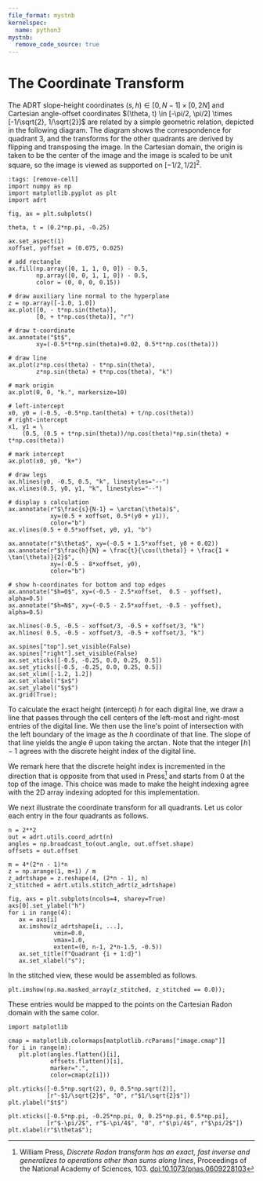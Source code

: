 ```yaml
---
file_format: mystnb
kernelspec:
  name: python3
mystnb:
  remove_code_source: true
---
```


# The Coordinate Transform

The ADRT slope-height coordinates $(s, h) \in [0, N - 1] \times [0, 2N]$
and Cartesian angle-offset coordinates
$(\theta, t) \in [-\pi/2, \pi/2] \times [-1/\sqrt{2}, 1/\sqrt{2}]$ are
related by a simple geometric relation, depicted in the following diagram.
The diagram shows the correspondence for quadrant 3, and the transforms for the
other quadrants are derived by flipping and transposing the image. In the
Cartesian domain, the origin is taken to be the center of the image and the
image is scaled to be unit square, so the image is viewed as supported on
$[-1/2, 1/2]^2$.

```{code-cell} ipython3
:tags: [remove-cell]
import numpy as np
import matplotlib.pyplot as plt
import adrt
```

```{code-cell} ipython3
fig, ax = plt.subplots()

theta, t = (0.2*np.pi, -0.25)

ax.set_aspect(1)
xoffset, yoffset = (0.075, 0.025)

# add rectangle
ax.fill(np.array([0, 1, 1, 0, 0]) - 0.5,
        np.array([0, 0, 1, 1, 0]) - 0.5,
        color = (0, 0, 0, 0.15))

# draw auxiliary line normal to the hyperplane
z = np.array([-1.0, 1.0])
ax.plot([0, - t*np.sin(theta)],
        [0, + t*np.cos(theta)], "r")

# draw t-coordinate
ax.annotate("$t$",
        xy=(-0.5*t*np.sin(theta)+0.02, 0.5*t*np.cos(theta)))

# draw line
ax.plot(z*np.cos(theta) - t*np.sin(theta),
        z*np.sin(theta) + t*np.cos(theta), "k")

# mark origin
ax.plot(0, 0, "k.", markersize=10)

# left-intercept
x0, y0 = (-0.5, -0.5*np.tan(theta) + t/np.cos(theta))
# right-intercept
x1, y1 = \
    (0.5, (0.5 + t*np.sin(theta))/np.cos(theta)*np.sin(theta) + t*np.cos(theta))

# mark intercept
ax.plot(x0, y0, "k+")

# draw legs
ax.hlines(y0, -0.5, 0.5, "k", linestyles="--")
ax.vlines(0.5, y0, y1, "k", linestyles="--")

# display s calculation
ax.annotate(r"$\frac{s}{N-1} = \arctan(\theta)$",
            xy=(0.5 + xoffset, 0.5*(y0 + y1)),
            color="b")
ax.vlines(0.5 + 0.5*xoffset, y0, y1, "b")

ax.annotate(r"$\theta$", xy=(-0.5 + 1.5*xoffset, y0 + 0.02))
ax.annotate(r"$\frac{h}{N} = \frac{t}{\cos(\theta)} + \frac{1 + \tan(\theta)}{2}$",
            xy=(-0.5 - 8*xoffset, y0),
            color="b")

# show h-coordinates for bottom and top edges
ax.annotate("$h=0$", xy=(-0.5 - 2.5*xoffset,  0.5 - yoffset), alpha=0.5)
ax.annotate("$h=N$", xy=(-0.5 - 2.5*xoffset, -0.5 - yoffset), alpha=0.5)

ax.hlines(-0.5, -0.5 - xoffset/3, -0.5 + xoffset/3, "k")
ax.hlines( 0.5, -0.5 - xoffset/3, -0.5 + xoffset/3, "k")

ax.spines["top"].set_visible(False)
ax.spines["right"].set_visible(False)
ax.set_xticks([-0.5, -0.25, 0.0, 0.25, 0.5])
ax.set_yticks([-0.5, -0.25, 0.0, 0.25, 0.5])
ax.set_xlim([-1.2, 1.2])
ax.set_xlabel("$x$")
ax.set_ylabel("$y$")
ax.grid(True);
```

To calculate the exact height (intercept) $h$ for each digital line, we
draw a line that passes through the cell centers of the left-most and right-most
entries of the digital line. We then use the line's point of intersection with the left
boundary of the image as the $h$ coordinate of that line. The
slope of that line yields the angle $\theta$ upon taking the
$\arctan$. Note that the integer $\lceil h \rceil - 1$ agrees with
the discrete height index of the digital line.

We remark here that the discrete height index is incremented in the direction
that is opposite from that used in Press[^press06] and starts from 0 at the top of
the image. This choice was made to make the height indexing agree with the 2D
array indexing adopted for this implementation.

We next illustrate the coordinate transform for all quadrants. Let us color each
entry in the four quadrants as follows.

```{code-cell} ipython3
n = 2**2
out = adrt.utils.coord_adrt(n)
angles = np.broadcast_to(out.angle, out.offset.shape)
offsets = out.offset

m = 4*(2*n - 1)*n
z = np.arange(1, m+1) / m
z_adrtshape = z.reshape(4, (2*n - 1), n)
z_stitched = adrt.utils.stitch_adrt(z_adrtshape)

fig, axs = plt.subplots(ncols=4, sharey=True)
axs[0].set_ylabel("h")
for i in range(4):
   ax = axs[i]
   ax.imshow(z_adrtshape[i, ...],
             vmin=0.0,
             vmax=1.0,
             extent=(0, n-1, 2*n-1.5, -0.5))
   ax.set_title(f"Quadrant {i + 1:d}")
   ax.set_xlabel("s");
```


In the stitched view, these would be assembled as follows.

```{code-cell} ipython3
plt.imshow(np.ma.masked_array(z_stitched, z_stitched == 0.0));
```

These entries would be mapped to the points on the Cartesian Radon domain with
the same color.

```{code-cell} ipython3
import matplotlib

cmap = matplotlib.colormaps[matplotlib.rcParams["image.cmap"]]
for i in range(m):
   plt.plot(angles.flatten()[i],
            offsets.flatten()[i],
            marker=".",
            color=cmap(z[i]))

plt.yticks([-0.5*np.sqrt(2), 0, 0.5*np.sqrt(2)],
           [r"-$1/\sqrt{2}$", "0", r"$1/\sqrt{2}$"])
plt.ylabel("$t$")

plt.xticks([-0.5*np.pi, -0.25*np.pi, 0, 0.25*np.pi, 0.5*np.pi],
           [r"$-\pi/2$", r"$-\pi/4$", "0", r"$\pi/4$", r"$\pi/2$"])
plt.xlabel(r"$\theta$");
```

[^press06]: William Press, *Discrete Radon transform has an exact,
    fast inverse and generalizes to operations other than sums along
    lines*, Proceedings of the National Academy of Sciences, 103.
    [doi:10.1073/pnas.0609228103](https://doi.org/10.1073/pnas.0609228103)
